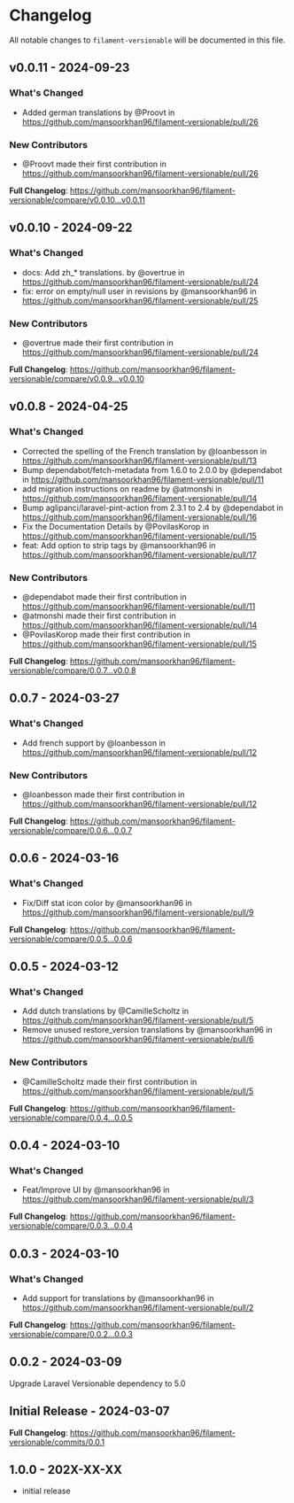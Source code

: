 # Changelog

All notable changes to `filament-versionable` will be documented in this file.

## v0.0.11 - 2024-09-23

### What's Changed

* Added german translations by @Proovt in https://github.com/mansoorkhan96/filament-versionable/pull/26

### New Contributors

* @Proovt made their first contribution in https://github.com/mansoorkhan96/filament-versionable/pull/26

**Full Changelog**: https://github.com/mansoorkhan96/filament-versionable/compare/v0.0.10...v0.0.11

## v0.0.10 - 2024-09-22

### What's Changed

* docs: Add zh_* translations. by @overtrue in https://github.com/mansoorkhan96/filament-versionable/pull/24
* fix: error on empty/null user in revisions by @mansoorkhan96 in https://github.com/mansoorkhan96/filament-versionable/pull/25

### New Contributors

* @overtrue made their first contribution in https://github.com/mansoorkhan96/filament-versionable/pull/24

**Full Changelog**: https://github.com/mansoorkhan96/filament-versionable/compare/v0.0.9...v0.0.10

## v0.0.8 - 2024-04-25

### What's Changed

* Corrected the spelling of the French translation by @loanbesson in https://github.com/mansoorkhan96/filament-versionable/pull/13
* Bump dependabot/fetch-metadata from 1.6.0 to 2.0.0 by @dependabot in https://github.com/mansoorkhan96/filament-versionable/pull/11
* add migration instructions on readme by @atmonshi in https://github.com/mansoorkhan96/filament-versionable/pull/14
* Bump aglipanci/laravel-pint-action from 2.3.1 to 2.4 by @dependabot in https://github.com/mansoorkhan96/filament-versionable/pull/16
* Fix the Documentation Details by @PovilasKorop in https://github.com/mansoorkhan96/filament-versionable/pull/15
* feat: Add option to strip tags by @mansoorkhan96 in https://github.com/mansoorkhan96/filament-versionable/pull/17

### New Contributors

* @dependabot made their first contribution in https://github.com/mansoorkhan96/filament-versionable/pull/11
* @atmonshi made their first contribution in https://github.com/mansoorkhan96/filament-versionable/pull/14
* @PovilasKorop made their first contribution in https://github.com/mansoorkhan96/filament-versionable/pull/15

**Full Changelog**: https://github.com/mansoorkhan96/filament-versionable/compare/0.0.7...v0.0.8

## 0.0.7 - 2024-03-27

### What's Changed

* Add french support by @loanbesson in https://github.com/mansoorkhan96/filament-versionable/pull/12

### New Contributors

* @loanbesson made their first contribution in https://github.com/mansoorkhan96/filament-versionable/pull/12

**Full Changelog**: https://github.com/mansoorkhan96/filament-versionable/compare/0.0.6...0.0.7

## 0.0.6 - 2024-03-16

### What's Changed

* Fix/Diff stat icon color by @mansoorkhan96 in https://github.com/mansoorkhan96/filament-versionable/pull/9

**Full Changelog**: https://github.com/mansoorkhan96/filament-versionable/compare/0.0.5...0.0.6

## 0.0.5 - 2024-03-12

### What's Changed

* Add dutch translations by @CamilleScholtz in https://github.com/mansoorkhan96/filament-versionable/pull/5
* Remove unused restore_version translations by @mansoorkhan96 in https://github.com/mansoorkhan96/filament-versionable/pull/6

### New Contributors

* @CamilleScholtz made their first contribution in https://github.com/mansoorkhan96/filament-versionable/pull/5

**Full Changelog**: https://github.com/mansoorkhan96/filament-versionable/compare/0.0.4...0.0.5

## 0.0.4 - 2024-03-10

### What's Changed

* Feat/Improve UI by @mansoorkhan96 in https://github.com/mansoorkhan96/filament-versionable/pull/3

**Full Changelog**: https://github.com/mansoorkhan96/filament-versionable/compare/0.0.3...0.0.4

## 0.0.3 - 2024-03-10

### What's Changed

* Add support for translations by @mansoorkhan96 in https://github.com/mansoorkhan96/filament-versionable/pull/2

**Full Changelog**: https://github.com/mansoorkhan96/filament-versionable/compare/0.0.2...0.0.3

## 0.0.2 - 2024-03-09

Upgrade Laravel Versionable dependency to 5.0

## Initial Release - 2024-03-07

**Full Changelog**: https://github.com/mansoorkhan96/filament-versionable/commits/0.0.1

## 1.0.0 - 202X-XX-XX

- initial release
